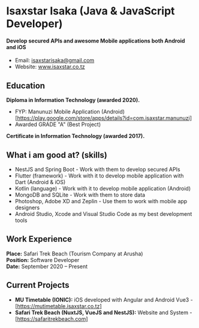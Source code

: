 Isaxstar Isaka (Java & JavaScript Developer)
======
#### Develop secured APIs and awesome Mobile applications both Android and iOS
- Email: isaxstarisaka@gmail.com
- Website: www.isaxstar.co.tz

Education
---------
**Diploma in Information Technology (awarded 2020).**

- FYP: Manunuzi Mobile Application (Android) [https://play.google.com/store/apps/details?id=com.isaxstar.manunuzi]
- Awarded GRADE "A" (Best Project)

**Certificate in Information Technology (awarded 2017).**

What i am good at? (skills)
------
- NestJS and Spring Boot - Work with them to develop secured APIs
- Flutter (framework) - Work with it to develop mobile application with Dart (Android & iOS)
- Kotlin (language) - Work with it to develop mobile application (Android)
- MongoDB and SQLite - Work with them to store data
- Photoshop, Adobe XD and Zeplin - Use them to work with mobile app designers
- Android Studio, Xcode and Visual Studio Code as my best development tools

Work Experience
------
**Place:** Safari Trek Beach (Tourism Company at Arusha)<br/>
**Position:** Software Developer<br/>
**Date:** September 2020 – Present<br/>

Current Projects
------
- **MU Timetable (IONIC):** iOS developed with Angular and Android Vue3 - [https://mutimetable.isaxstar.co.tz]
- **Safari Trek Beach (NuxtJS, VueJS and NestJS):** Website and System - [https://safaritrekbeach.com]
